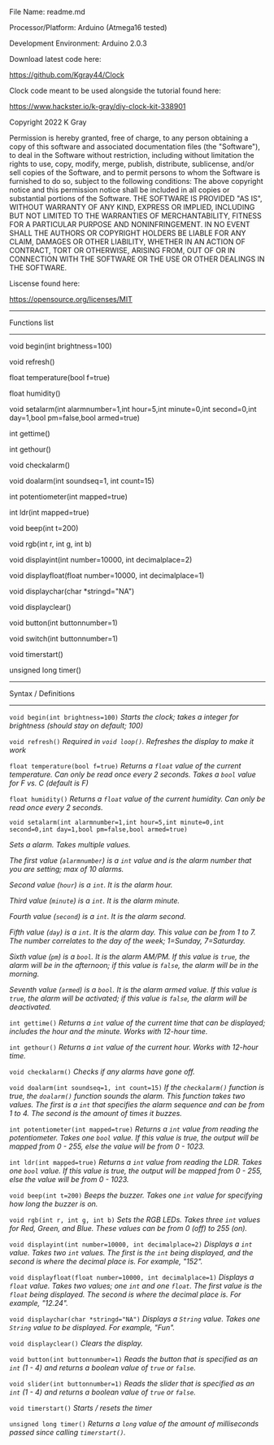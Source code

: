 File Name: readme.md

Processor/Platform: Arduino (Atmega16 tested)

Development Environment: Arduino 2.0.3

Download latest code here:

https://github.com/Kgray44/Clock

Clock code meant to be used alongside the tutorial found here:

https://www.hackster.io/k-gray/diy-clock-kit-338901

Copyright 2022 K Gray

Permission is hereby granted, free of charge, to any person obtaining a copy of this software and
associated documentation files (the "Software"), to deal in the Software without restriction, including without limitation
the rights to use, copy, modify, merge, publish, distribute, sublicense, and/or sell copies of the Software, 
and to permit persons to whom the Software is furnished to do so, subject to the following conditions:
The above copyright notice and this permission notice shall be included in all copies or substantial portions of the Software.
THE SOFTWARE IS PROVIDED "AS IS", WITHOUT WARRANTY OF ANY KIND, EXPRESS OR IMPLIED, INCLUDING BUT NOT LIMITED TO THE 
WARRANTIES OF MERCHANTABILITY, FITNESS FOR A PARTICULAR PURPOSE AND NONINFRINGEMENT. IN NO EVENT SHALL THE AUTHORS OR 
COPYRIGHT HOLDERS BE LIABLE FOR ANY CLAIM, DAMAGES OR OTHER LIABILITY, WHETHER IN AN ACTION OF CONTRACT, TORT OR OTHERWISE, 
ARISING FROM, OUT OF OR IN CONNECTION WITH THE SOFTWARE OR THE USE OR OTHER DEALINGS IN THE SOFTWARE.

Liscense found here:

https://opensource.org/licenses/MIT



*************************************************************
Functions list
*************************************************************

void begin(int brightness=100)

void refresh()

float temperature(bool f=true)

float humidity()

void setalarm(int alarmnumber=1,int hour=5,int minute=0,int second=0,int day=1,bool pm=false,bool armed=true)

int gettime()

int gethour()

void checkalarm()

void doalarm(int soundseq=1, int count=15)

int potentiometer(int mapped=true)

int ldr(int mapped=true)

void beep(int t=200)

void rgb(int r, int g, int b)

void displayint(int number=10000, int decimalplace=2)

void displayfloat(float number=10000, int decimalplace=1)

void displaychar(char *stringd="NA")

void displayclear()

void button(int buttonnumber=1)

void switch(int buttonnumber=1)

void timerstart()

unsigned long timer()

*************************************************************
Syntax / Definitions
*************************************************************

`void begin(int brightness=100)`
*Starts the clock; takes a integer for brightness (should stay on default; 100)*

`void refresh()`
*Required in `void loop()`.  Refreshes the display to make it work*

`float temperature(bool f=true)`
*Returns a `float` value of the current temperature.  Can only be read once every 2 seconds.  Takes a `bool` value for F vs. C (default is F)*

`float humidity()`
*Returns a `float` value of the current humidity.  Can only be read once every 2 seconds.*

`void setalarm(int alarmnumber=1,int hour=5,int minute=0,int second=0,int day=1,bool pm=false,bool armed=true)`

*Sets a alarm.  Takes multiple values.*

*The first value (`alarmnumber`) is a `int` value and is the alarm number that you are setting; max of 10 alarms.*

*Second value (`hour`) is a `int`.  It is the alarm hour.*

*Third value (`minute`) is a `int`.  It is the alarm minute.*

*Fourth value (`second`) is a `int`.  It is the alarm second.*

*Fifth value (`day`) is a `int`.  It is the alarm day.  This value can be from 1 to 7.  The number correlates to the day of the week; 1=Sunday, 7=Saturday.*

*Sixth value (`pm`) is a `bool`.  It is the alarm AM/PM.  If this value is `true`, the alarm will be in the afternoon; if this value is `false`, the alarm will be in the morning.*

*Seventh value (`armed`) is a `bool`.  It is the alarm armed value.  If this value is `true`, the alarm will be activated; if this value is `false`, the alarm will be deactivated.*


`int gettime()`
*Returns a `int` value of the current time that can be displayed; includes the hour and the minute.  Works with 12-hour time.*

`int gethour()`
*Returns a `int` value of the current hour.  Works with 12-hour time.*

`void checkalarm()`
*Checks if any alarms have gone off.*

`void doalarm(int soundseq=1, int count=15)`
*If the `checkalarm()` function is true, the `doalarm()` function sounds the alarm.  This function takes two values.  The first is a `int` that specifies the alarm sequence and can be from 1 to 4.  The second is the amount of times it buzzes.*

`int potentiometer(int mapped=true)`
*Returns a `int` value from reading the potentiometer.  Takes one `bool` value.  If this value is true, the output will be mapped from 0 - 255, else the value will be from 0 - 1023.*

`int ldr(int mapped=true)`
*Returns a `int` value from reading the LDR.  Takes one `bool` value.  If this value is true, the output will be mapped from 0 - 255, else the value will be from 0 - 1023.*

`void beep(int t=200)`
*Beeps the buzzer.  Takes one `int` value for specifying how long the buzzer is on.*

`void rgb(int r, int g, int b)`
*Sets the RGB LEDs.  Takes three `int` values for Red, Green, and Blue.  These values can be from 0 (off) to 255 (on).*

`void displayint(int number=10000, int decimalplace=2)`
*Displays a `int` value.  Takes two `int` values.  The first is the `int` being displayed, and the second is where the decimal place is. For example, "152".*

`void displayfloat(float number=10000, int decimalplace=1)`
*Displays a `float` value.  Takes two values; one `int` and one `float`.  The first value is the `float` being displayed.  The second is where the decimal place is. For example, "12.24".*

`void displaychar(char *stringd="NA")`
*Displays a `String` value.  Takes one `String` value to be displayed.  For example, "Fun".*

`void displayclear()`
*Clears the display.*

`void button(int buttonnumber=1)`
*Reads the button that is specified as an `int` (1 - 4) and returns a boolean value of `true` or `false`.*

`void slider(int buttonnumber=1)`
*Reads the slider that is specified as an `int` (1 - 4) and returns a boolean value of `true` or `false`.*

`void timerstart()`
*Starts / resets the timer*

`unsigned long timer()`
*Returns a `long` value of the amount of milliseconds passed since calling `timerstart()`.*
